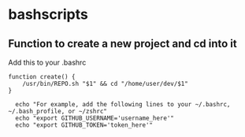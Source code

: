 # bashscripts


## Function to create a new project and cd into it
Add this to your .bashrc


```
function create() {
    /usr/bin/REPO.sh "$1" && cd "/home/user/dev/$1"
}
```
```
  echo "For example, add the following lines to your ~/.bashrc, ~/.bash_profile, or ~/zshrc"
  echo "export GITHUB_USERNAME='username_here'"
  echo "export GITHUB_TOKEN='token_here'"
```
